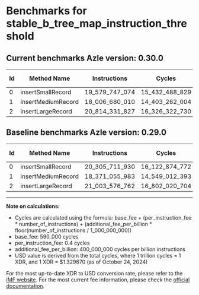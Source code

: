 # Benchmarks for stable_b_tree_map_instruction_threshold

## Current benchmarks Azle version: 0.30.0

| Id  | Method Name        | Instructions   | Cycles         | USD           | USD/Million Calls | Change                                  |
| --- | ------------------ | -------------- | -------------- | ------------- | ----------------- | --------------------------------------- |
| 0   | insertSmallRecord  | 19_579_747_074 | 15_432_488_829 | $0.0205201174 | $20_520.11        | <font color="green">-725_964_856</font> |
| 1   | insertMediumRecord | 18_006_680_010 | 14_403_262_004 | $0.0191515854 | $19_151.58        | <font color="green">-364_375_973</font> |
| 2   | insertLargeRecord  | 20_814_331_827 | 16_326_322_730 | $0.0217086215 | $21_708.62        | <font color="green">-189_244_935</font> |

## Baseline benchmarks Azle version: 0.29.0

| Id  | Method Name        | Instructions   | Cycles         | USD           | USD/Million Calls |
| --- | ------------------ | -------------- | -------------- | ------------- | ----------------- |
| 0   | insertSmallRecord  | 20_305_711_930 | 16_122_874_772 | $0.0214381029 | $21_438.10        |
| 1   | insertMediumRecord | 18_371_055_983 | 14_549_012_393 | $0.0193453853 | $19_345.38        |
| 2   | insertLargeRecord  | 21_003_576_762 | 16_802_020_704 | $0.0223411429 | $22_341.14        |

---

**Note on calculations:**

- Cycles are calculated using the formula: base_fee + (per_instruction_fee \* number_of_instructions) + (additional_fee_per_billion \* floor(number_of_instructions / 1_000_000_000))
- base_fee: 590_000 cycles
- per_instruction_fee: 0.4 cycles
- additional_fee_per_billion: 400_000_000 cycles per billion instructions
- USD value is derived from the total cycles, where 1 trillion cycles = 1 XDR, and 1 XDR = $1.329670 (as of October 24, 2024)

For the most up-to-date XDR to USD conversion rate, please refer to the [IMF website](https://www.imf.org/external/np/fin/data/rms_sdrv.aspx).
For the most current fee information, please check the [official documentation](https://internetcomputer.org/docs/current/developer-docs/gas-cost#execution).
